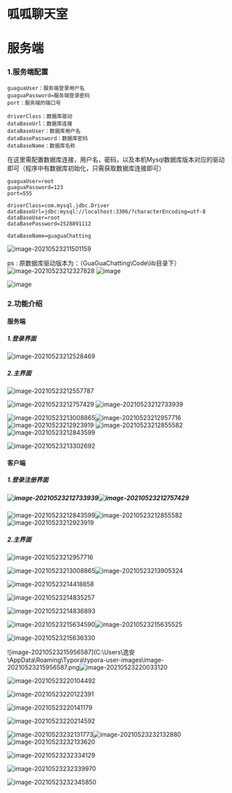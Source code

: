 



# 呱呱聊天室









# 服务端

### 1.服务端配置

```
guaguaUser：服务端登录用户名
guaguaPassword=服务端登录密码
port：服务端的端口号

driverClass：数据库驱动
dataBaseUrl：数据库连接
dataBaseUser：数据库用户名
dataBasePassword：数据库密码
dataBaseName：数据库名称
```

在这里需配置数据库连接，用户名，密码，以及本机Mysql数据库版本对应的驱动即可（程序中有数据库初始化，只需获取数据库连接即可）

```
guaguaUser=root
guaguaPassword=123
port=555

driverClass=com.mysql.jdbc.Driver
dataBaseUrl=jdbc:mysql://localhost:3306/?characterEncoding=utf-8
dataBaseUser=root
dataBasePassword=2528891112

dataBaseName=guaguaChatting
```

![image-20210523211501159](https://user-images.githubusercontent.com/79641956/119338813-0bf23780-bcc3-11eb-9abc-73e964f0c559.png)

ps : 原数据库驱动版本为：（GuaGuaChatting\Code\lib目录下）
![image-20210523212327828](https://user-images.githubusercontent.com/79641956/119338845-16143600-bcc3-11eb-8eb5-560f7d9ba053.png)
![image](https://user-images.githubusercontent.com/79641956/119338991-3fcd5d00-bcc3-11eb-8987-11eb8378e686.png)

![image](https://user-images.githubusercontent.com/79641956/119339077-583d7780-bcc3-11eb-85c3-b59ae568cfc8.png)

### 2.功能介绍

#### 服务端

##### 1.登录界面

![image-20210523212528469](https://user-images.githubusercontent.com/79641956/119339112-6390a300-bcc3-11eb-9ba9-7a94f1aa8b49.png)

##### 2.主界面

![image-20210523212557787](https://user-images.githubusercontent.com/79641956/119339151-6db2a180-bcc3-11eb-86df-83f211fbb09a.png)

![image-20210523212757429](https://user-images.githubusercontent.com/79641956/119339181-773c0980-bcc3-11eb-9370-8aca144e1bde.png)
![image-20210523212733939](https://user-images.githubusercontent.com/79641956/119339183-773c0980-bcc3-11eb-83b5-1d88e1f7a8e8.png)

![image-20210523213008865](https://user-images.githubusercontent.com/79641956/119339292-920e7e00-bcc3-11eb-8b81-c7e30ce13763.png)![image-20210523212957716](https://user-images.githubusercontent.com/79641956/119339295-933fab00-bcc3-11eb-89e1-7e080905909a.png)
![image-20210523212923919](https://user-images.githubusercontent.com/79641956/119339296-933fab00-bcc3-11eb-8377-1709979b8e4a.png)
![image-20210523212855582](https://user-images.githubusercontent.com/79641956/119339298-93d84180-bcc3-11eb-9744-772d26e6dd89.png)
![image-20210523212843599](https://user-images.githubusercontent.com/79641956/119339300-9470d800-bcc3-11eb-88a9-d534fcc8b6cb.png)


![image-20210523213302692](https://user-images.githubusercontent.com/79641956/119339361-a488b780-bcc3-11eb-87f9-8bc30f74edb1.png)






#### 客户端

##### 1.登录注册界面

##### ![image-20210523212733939](C:\Users\逸安\AppData\Roaming\Typora\typora-user-images\image-20210523212733939.png)![image-20210523212757429](C:\Users\逸安\AppData\Roaming\Typora\typora-user-images\image-20210523212757429.png)

![image-20210523212843599](C:\Users\逸安\AppData\Roaming\Typora\typora-user-images\image-20210523212843599.png)![image-20210523212855582](C:\Users\逸安\AppData\Roaming\Typora\typora-user-images\image-20210523212855582.png)![image-20210523212923919](C:\Users\逸安\AppData\Roaming\Typora\typora-user-images\image-20210523212923919.png)



##### 2.主界面

![image-20210523212957716](C:\Users\逸安\AppData\Roaming\Typora\typora-user-images\image-20210523212957716.png)



![image-20210523213008865](C:\Users\逸安\AppData\Roaming\Typora\typora-user-images\image-20210523213008865.png)![image-20210523213905324](C:\Users\逸安\AppData\Roaming\Typora\typora-user-images\image-20210523213905324.png)

![image-20210523214418858](C:\Users\逸安\AppData\Roaming\Typora\typora-user-images\image-20210523214418858.png)

![image-20210523214835257](C:\Users\逸安\AppData\Roaming\Typora\typora-user-images\image-20210523214835257.png)

![image-20210523214836893](C:\Users\逸安\AppData\Roaming\Typora\typora-user-images\image-20210523214836893.png)

![image-20210523215634590](C:\Users\逸安\AppData\Roaming\Typora\typora-user-images\image-20210523215634590.png)![image-20210523215635525](C:\Users\逸安\AppData\Roaming\Typora\typora-user-images\image-20210523215635525.png)

![image-20210523215636330](C:\Users\逸安\AppData\Roaming\Typora\typora-user-images\image-20210523215636330.png)







![image-20210523215956587](C:\Users\逸安\AppData\Roaming\Typora\typora-user-images\image-20210523215956587.png![image-20210523220033120](C:\Users\逸安\AppData\Roaming\Typora\typora-user-images\image-20210523220033120.png)



![image-20210523220104492](C:\Users\逸安\AppData\Roaming\Typora\typora-user-images\image-20210523220104492.png)



![image-20210523220122391](C:\Users\逸安\AppData\Roaming\Typora\typora-user-images\image-20210523220122391.png)





![image-20210523220141179](C:\Users\逸安\AppData\Roaming\Typora\typora-user-images\image-20210523220141179.png)

![image-20210523220214592](C:\Users\逸安\AppData\Roaming\Typora\typora-user-images\image-20210523220214592.png)

![image-20210523232131773](C:\Users\逸安\AppData\Roaming\Typora\typora-user-images\image-20210523232131773.png)![image-20210523232132880](C:\Users\逸安\AppData\Roaming\Typora\typora-user-images\image-20210523232132880.png)![image-20210523232133620](C:\Users\逸安\AppData\Roaming\Typora\typora-user-images\image-20210523232133620.png)



![image-20210523232334129](C:\Users\逸安\AppData\Roaming\Typora\typora-user-images\image-20210523232334129.png)

![image-20210523232339970](C:\Users\逸安\AppData\Roaming\Typora\typora-user-images\image-20210523232339970.png)

![image-20210523232345850](C:\Users\逸安\AppData\Roaming\Typora\typora-user-images\image-20210523232345850.png)

